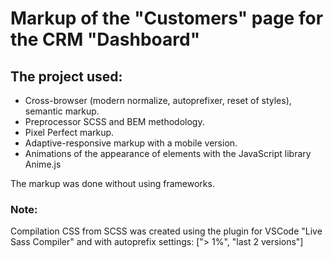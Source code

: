 # Markup of the "Customers" page for the CRM "Dashboard"

## The project used:

- Cross-browser (modern normalize, autoprefixer, reset of styles), semantic markup.
- Preprocessor SCSS and BEM methodology.
- Pixel Perfect markup.
- Adaptive-responsive markup with a mobile version.
- Animations of the appearance of elements with the JavaScript library Anime.js

The markup was done without using frameworks.

### Note:

Compilation CSS from SCSS was created using the plugin for VSCode "Live Sass Compiler" and with
autoprefix settings: ["> 1%", "last 2 versions"]
